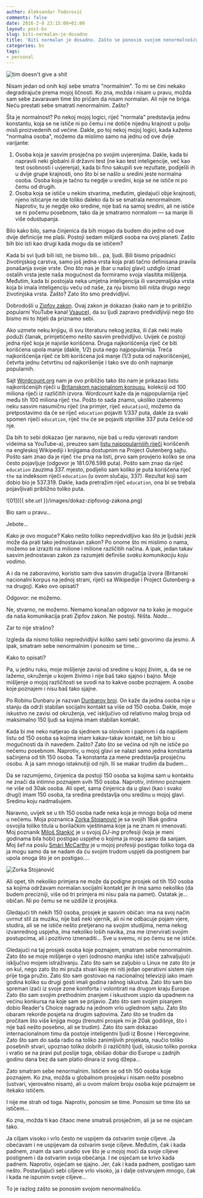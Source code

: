 ```yaml
---
author: Aleksandar Todorović
comments: false
date: 2016-2-8 23:15:00+01:00
layout: post-bs
slug: biti-normalan-je-dosadno
title: 'Biti normalan je dosadno. Zašto se ponosim svojom nenormalnošću?'
categories: bs
tags:
- personal
---
```


![tim doesn't give a shit](http://weknowmemes.com/wp-content/uploads/2013/06/except-for-tim-comic.jpg)


Nisam jedan od onih koji sebe smatra "normalnim". To mi se čini nekako degradirajuće prema mojoj ličnosti. Ko zna, možda i nisam u pravu, možda sam sebe zavaravam time što pričam da nisam normalan. Ali nije ne briga. Neću prestati sebe smatrati nenormalnim. Zašto?

Šta je normalnost? Po nekoj mojoj logici, riječ "normala" predstavlja jednu konstantu, koja se ne ističe ni po čemu i ne dotiče nijednu krajnost u polju misli proizvedenih od većine. Dakle, po toj nekoj mojoj logici, kada kažemo "normalna osoba", možemo da mislimo samo na jednu od ove dvije varijante:

1. Osoba koja je sasvim prosječna po svojim uvjerenjima. Dakle, kada bi napravili neki globalni ili državni test (ne kao test inteligencije, već kao test osobnosti i uvjerenja), kada bi fino sakupili sve rezultate, podijelili ih u dvije grupe krajnosti, ono što bi se našlo u sredini jeste normalna osoba. Osoba koja je tačno tu negdje u sredini, koja se ne ističe ni po čemu od drugih.
2. Osoba koja se ističe u nekim stvarima, međutim, gledajući obje krajnosti, njeno isticanje ne ide toliko daleko da bi se smatrala nenormalnom. Naprotiv, tu je negdje oko sredine, nije baš na samoj sredini, ali ne ističe se ni počemu posebnom, tako da je smatramo normalom — sa manje ili više odustupanja.

Bilo kako bilo, sama činjenica da bih mogao da budem dio jedne od ove dvije definicije me plaši. Postoji sedam milijardi osoba na ovoj planeti. Zašto bih bio isti kao drugi kada mogu da se ističem?

Kada bi svi ljudi bili isti, ne bismo bili... pa, ljudi. Bili bismo pripadnici životinjskog carstva, samo još jedna vrsta koja prati tačno definisana pravila ponašanja svoje vrste. Ono što nas je (bar u našoj glavi) uzdiglo iznad ostalih vrsta jeste naša mogućnost da formiramo svoja vlasitita mišljenja. Međutim, kada bi postojala neka umjetna inteligencija ili vanzemaljska vrsta koja bi imala inteligenciju veću od naše, za nju bismo bili ništa drugo nego životinjska vrsta. Zašto? Zato što smo predvidljivi.

Dobrodošli u [Zipfov zakon](https://en.wikipedia.org/wiki/Zipf's_law). Ovaj zakon je dokazao (kako nam je to približio popularni YouTube kanal [Vsauce](https://www.youtube.com/watch?v=fCn8zs912OE)), da su ljudi zapravo predvidljiviji nego što bismo mi to htjeli da priznamo sebi.

Ako uzmete neku knjigu, ili svu literaturu nekog jezika, ili čak neki malo poduži članak, primjetićemo nešto sasvim predvidljivo. Uvijek će postoji jedna riječ koja je najviše korišćena. Druga najkorišćenija riječ će biti korišćena upola manje (dakle, 1/2) puta nego najpopularnija. Treća najkorišćenija riječ će biti korišćena još manje (1/3 puta od najkorišćenije), četvrta jednu četvrtinu od najkorišenije i tako sve do onih najmanje popularnih.

Sajt [Wordcount.org](http://www.wordcount.org/main.php) nam je ovo približio tako što nam je prikazao listu najkorišćenijih riječi u [Britanskom nacionalnom korpusu](http://www.natcorp.ox.ac.uk/), kolekciji od 100 miliona riječi iz različitih izvora. Wordcount kaže da je najpopularnija riječ među tih 100 miliona riječ `the`. Pošto to sada znamo, ukoliko izaberemo neku sasvim nasumičnu riječ (na primjer, riječ `education`), možemo da pretpostavimo da će se riječ `education` pojaviti 1/337 puta, dakle za svaki spomen riječi `education`, riječ `the` će se pojaviti otprilike 337 puta češće od nje.

Da bih to sebi dokazao (jer naravno, nije baš u redu vjerovati random videima sa YouTube-a), preuzeo sam [listu najpopularnijih riječi](http://www.winwaed.com/blog/2012/04/16/calculating-word-and-n-gram-statistics-from-a-wikipedia-corpora/) korišćenih na engleskoj Wikipediji i knjigama dostupnim na Project Gutenberg sajtu. Pošto sam znao da je riječ `the` prva na listi, prvo sam provjerio koliko se ona često pojavljuje (odgovor je 181.076.598 puta). Pošto sam znao da riječ `education` zauzima 337. mjesto, podijelio sam koliko je puta korišćena riječ `the` sa indeksom riječi `education` (u ovom slučaju, 337). Rezultat koji sam dobio bio je 537.319. Dakle, kada pretražim riječ `education`, ona bi se trebala pojavljivati približno toliko puta.

![01]({{ site.url }}/images/dokaz-zipfovog-zakona.png)

Bio sam u pravu...

Jebote...

Kako je ovo moguće? Kako nešto toliko nepredvidljivo kao što je ljudski jezik može da prati tako jednostavan zakon? Po onome što mi mislimo o nama, možemo se izraziti na milione i milione različitih načina. A ipak, jedan takav sasvim jednostavan zakon za razumjeti definiše _svaku komunikaciju koju vodimo_.

A i da ne zaboravimo, koristio sam dva sasvim drugačija izvora (Britanski nacionalni korpus na jednoj strani, riječi sa Wikipedije i Project Gutenberg-a na drugoj). Kako ovo opisati?

Odgovor: ne možemo.

Ne, stvarno, ne možemo. Nemamo konačan odgovor na to kako je moguće da naša komunikacija prati Zipfov zakon. Ne postoji. Ništa. _Nada_...

Zar to nije strašno?

Izgleda da nismo toliko nepredvidljivi koliko sami sebi govorimo da jesmo. A ipak, smatram sebe nenormalnim i ponosim se time...

Kako to opisati?

Pa, u jednu ruku, moje mišljenje zavisi od sredine u kojoj živim, a, da se ne lažemo, okruženje u kojem živimo i nije baš tako sjajno i bajno. Moje mišljenje o mojoj različitosti se svodi na to kakve osobe poznajem. A osobe koje poznajem i nisu baš tako sjajne.

Po Robinu Dunbaru je nazvan [Dunbarov broj](https://en.wikipedia.org/wiki/Dunbar's_number). On kaže da jedna osoba nije u stanju da održi stabilan socijalni kontakt sa više od 150 osoba. Dakle, moje iskustvo ne zavisi od okruženja, već isključivo od relativno malog broja od maksimalno 150 ljudi sa kojima imam stabilan kontakt.

Kada bi me neko natjerao da sjednem sa olovkom i papirom i da napišem listu od 150 osoba sa kojima imam kakav-takav kontakt, ne bih bio u mogućnosti da ih navedem. Zašto? Zato što se većina od njih ne ističe po nečemu posebnom. Naprotiv, u mojoj glavi se nalazi samo jedna konstanta sačinjena od tih 150 osoba. Ta konstanta za mene predstavlja prosječnu osobu. A ja sam mnogo istaknutiji od njih. Ili se makar trudim da budem...

Da se razumijemo, činjenica da postoji 150 osoba sa kojima sam u kontaktu ne znači da intimno poznajem svih 150 osoba. Naprotiv, intimno poznajem ne više od 30ak osoba. Ali opet, sama činjenica da u glavi (kao i svako drugi) imam 150 osoba, ta sredina predstavlja onu sredinu u mojoj glavi. Sredinu koju nadmašujem.

Naravno, uvijek se u tih 150 osoba nađe neka koja je mnogo bolja od mene u nečemu. Moja poznanica [Zorka Stojanović](https://www.facebook.com/Zorka-Stojanovic-510969102419497/) je sa svojih 18ak godina osvojila toliko titula u borilačkim vještinama koje ja ne znam ni imenovati. Moj poznanik [Miloš Stankić](https://www.facebook.com/milosstankic.fanpage/) je u svojoj _DJ-ing_ profesiji (koja je meni godinama bila hobi) postigao uspjehe o kojima ja mogu samo da sanjam. Moj šef na poslu [Smári McCarthy](http://smarimccarthy.is/) je u mojoj profesiji postigao toliko toga da ja mogu samo da se nadam da ću svojim trudom uspjeti da postignem bar upola onoga što je on postigao....

![Zorka Stojanović](https://scontent-vie1-1.xx.fbcdn.net/hphotos-xfa1/v/t1.0-9/12654367_519024634947277_5904747051032468620_n.jpg?oh=37d81e382728214c427ed213c50cfb01&oe=5726AE95)

Ali opet, tih nekoliko primjera ne može da podigne prosjek od tih 150 osoba sa kojima održavam normalan socijalni kontakt jer ih ima samo nekoliko (da budem precizniji, više od tri primjera mi nisu pala na pamet). Ostatak je... običan. Ni po čemu se ne uzdiže iz prosjeka.

Gledajući tih nekih 150 osoba, prosjek je sasvim običan: ima na svoj način uvrnut stil za muziku, nije baš neki vjernik, ali ni ne odbacuje pojam vjere, studira, ali se ne ističe nešto pretjerano na svojim studijima, nema nekog izvanrednog uspjeha, ima nekoliko loših navika, zna me iznervirati svojim postupcima, ali i pozitivno iznenaditi... Sve u svemu, ni po čemu se ne ističe.

Gledajući na taj prosjek osoba koje poznajem, smatram sebe nenormalnim. Zato što se moje mišljenje o vjeri (odnosno manjku iste) ističe zahvaljujući isključivo mojem istraživanju. Zato što sam se zaljubio u Linux ne zato što je on kul, nego zato što mi pruža stvari koje mi niti jedan operativni sistem nije prije toga pružio. Zato što sam gostovao na nacionalnoj televiziji iako imam godina koliko su drugi gosti imali godina radnog iskustva. Zato što sam bio spreman izaći iz svoje zone komforta i volontirati na drugom kraju Europe. Zato što sam svojim prethodnim znanjem i iskustvom uspio da upadnem na većinu konkursa na koje sam se prijavio. Zato što sam svojim pisanjem dobio Reader's Choice nagradu na jednom vrlo uglednom sajtu. Zato što obaram rekorde posjeta na drugim sajtovima. Zato što se trudim da pročitam što više knjiga mogu (trenutni prosjek mi je 20ak godišnje, što i nije baš nešto posebno, ali se trudim). Zato što sam dokazao internacionalnom timu da postoje inteligentni ljudi iz Bosne i Hercegovine. Zato što sam do sada radio na toliko zanimljivih projekata, naučio toliko posebnih stvari, upoznao toliko dobrih (i različitih) ljudi, iskusio toliko poroka i vratio se na pravi put poslije toga, obišao dobar dio Europe u zadnjih godinu dana bez da sam platio dinara iz svog džepa...

Zato smatram sebe nenormalnim. Ističem se od tih 150 osoba koje poznajem. Ko zna, možda u globalnom prosjeku i nisam nešto posebno (ustvari, vjerovatno nisam), ali u ovom malom broju osoba koje poznajem se itekako ističem.

I nije me strah od toga. Naprotiv, ponosim se time. Ponosim se time što se ističem...

Ko zna, možda ti kao čitaoc mene smatraš prosječnim, ali ja se ne osjećam tako.

Ja ciljam visoko i vrlo često ne uspijem da ostvarim svoje ciljeve. Ja obećavam i ne uspijevam da ostvarim svoje ciljeve. Međutim, čak i kada padnem, znam da sam uradio sve što je u mojoj moći da svoje ciljeve postignem i da ostvarim svoja obećanja. I ne osjećam se krivo kada padnem. Naprotiv, osjećam se sjajno. Jer, čak i kada padnem, postigao sam nešto. Postavljajući sebi ciljeve vrlo visoko, ja i dalje ostvarujem mnogo, čak i kada ne ispunim svoje ciljeve...

To je razlog zašto se ponosim svojom nenormalnošću.

